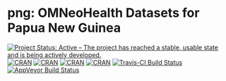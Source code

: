 # png: OMNeoHealth Datasets for Papua New Guinea


[![Project Status: Active – The project has reached a stable, usable state and is being actively developed.](http://www.repostatus.org/badges/latest/active.svg)](http://www.repostatus.org/#active)
[![CRAN](https://img.shields.io/cran/v/papuanewguinea.svg)](https://cran.r-project.org/package=papuanewguinea)
[![CRAN](https://img.shields.io/cran/l/papuanewguinea.svg)](https://CRAN.R-project.org/package=papuanewguinea)
[![CRAN](http://cranlogs.r-pkg.org/badges/papuanewguinea)](https://CRAN.R-project.org/package=papuanewguinea)
[![CRAN](http://cranlogs.r-pkg.org/badges/grand-total/papuanewguinea)](https://CRAN.R-project.org/package=papuanewguinea)
[![Travis-CI Build Status](https://travis-ci.org/omneohealth/papuanewguinea.svg?branch=master)](https://travis-ci.org/omneohealth/papuanewguinea)
[![AppVeyor Build Status](https://ci.appveyor.com/api/projects/status/github/omneohealth/papuanewguinea?branch=master&svg=true)](https://ci.appveyor.com/project/omneohealth/papuanewguinea)
